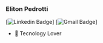 ### Eliton Pedrotti
[![Linkedin Badge](https://img.shields.io/badge/-LinkedIn-blue?style=flat-square&logo=Linkedin&logoColor=white&link=https://www.linkedin.com/in/eliton-marcelo-pedrotti-462402146/)]
[![Gmail Badge](https://img.shields.io/badge/-Gmail-c14438?style=flat-square&logo=Gmail&logoColor=white&link=mailto:pedrottieliton777@gmail.com)]

- 💙 Tecnology Lover



